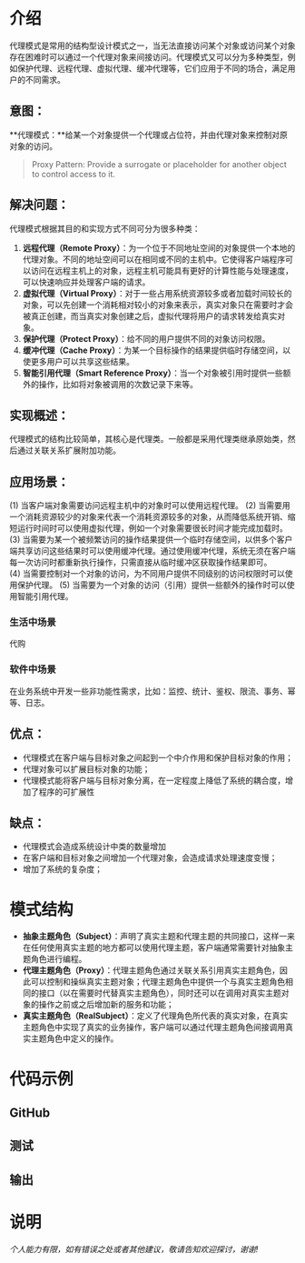 # 介绍

代理模式是常用的结构型设计模式之一，当无法直接访问某个对象或访问某个对象存在困难时可以通过一个代理对象来间接访问。代理模式又可以分为多种类型，例如保护代理、远程代理、虚拟代理、缓冲代理等，它们应用于不同的场合，满足用户的不同需求。

## 意图：

**代理模式：**给某一个对象提供一个代理或占位符，并由代理对象来控制对原对象的访问。

> Proxy Pattern: Provide a surrogate or placeholder for another object to control access to it.

## 解决问题：

代理模式根据其目的和实现方式不同可分为很多种类：

1. **远程代理（Remote Proxy）**：为一个位于不同地址空间的对象提供一个本地的代理对象。不同的地址空间可以在相同或不同的主机中。它使得客户端程序可以访问在远程主机上的对象，远程主机可能具有更好的计算性能与处理速度，可以快速响应并处理客户端的请求。
2. **虚拟代理（Virtual Proxy）**：对于一些占用系统资源较多或者加载时间较长的对象，可以先创建一个消耗相对较小的对象来表示，真实对象只在需要时才会被真正创建，而当真实对象创建之后，虚拟代理将用户的请求转发给真实对象。
3. **保护代理（Protect Proxy）**：给不同的用户提供不同的对象访问权限。
4. **缓冲代理（Cache Proxy）**：为某一个目标操作的结果提供临时存储空间，以使更多用户可以共享这些结果。
5. **智能引用代理（Smart Reference Proxy）**：当一个对象被引用时提供一些额外的操作，比如将对象被调用的次数记录下来等。

## 实现概述：

 代理模式的结构比较简单，其核心是代理类。一般都是采用代理类继承原始类，然后通过关联关系扩展附加功能。

## 应用场景：

(1) 当客户端对象需要访问远程主机中的对象时可以使用远程代理。
(2) 当需要用一个消耗资源较少的对象来代表一个消耗资源较多的对象，从而降低系统开销、缩短运行时间时可以使用虚拟代理，例如一个对象需要很长时间才能完成加载时。 
(3) 当需要为某一个被频繁访问的操作结果提供一个临时存储空间，以供多个客户端共享访问这些结果时可以使用缓冲代理。通过使用缓冲代理，系统无须在客户端每一次访问时都重新执行操作，只需直接从临时缓冲区获取操作结果即可。  
(4) 当需要控制对一个对象的访问，为不同用户提供不同级别的访问权限时可以使用保护代理。
(5) 当需要为一个对象的访问（引用）提供一些额外的操作时可以使用智能引用代理。

 

### 生活中场景

代购

### 软件中场景

在业务系统中开发一些非功能性需求，比如：监控、统计、鉴权、限流、事务、幂等、日志。

## 优点：

- 代理模式在客户端与目标对象之间起到一个中介作用和保护目标对象的作用；
- 代理对象可以扩展目标对象的功能；
- 代理模式能将客户端与目标对象分离，在一定程度上降低了系统的耦合度，增加了程序的可扩展性

## 缺点：

- 代理模式会造成系统设计中类的数量增加
- 在客户端和目标对象之间增加一个代理对象，会造成请求处理速度变慢；
- 增加了系统的复杂度；



# 模式结构

- **抽象主题角色（Subject）**：声明了真实主题和代理主题的共同接口，这样一来在任何使用真实主题的地方都可以使用代理主题，客户端通常需要针对抽象主题角色进行编程。
- **代理主题角色（Proxy）**：代理主题角色通过关联关系引用真实主题角色，因此可以控制和操纵真实主题对象；代理主题角色中提供一个与真实主题角色相同的接口（以在需要时代替真实主题角色），同时还可以在调用对真实主题对象的操作之前或之后增加新的服务和功能；
- **真实主题角色（RealSubject）**：定义了代理角色所代表的真实对象，在真实主题角色中实现了真实的业务操作，客户端可以通过代理主题角色间接调用真实主题角色中定义的操作。





# 代码示例

## GitHub

## 测试

## 输出

# 说明

*个人能力有限，如有错误之处或者其他建议，敬请告知欢迎探讨，谢谢!*

